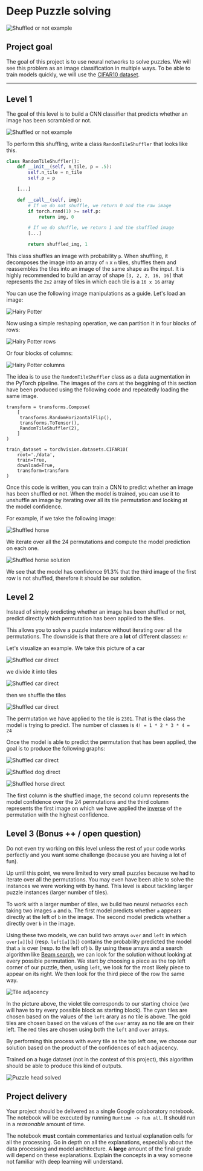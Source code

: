 # Deep Puzzle solving

![Shuffled or not example](../figures/puzzle_head.png)


## Project goal

The goal of this project is to use neural networks to solve
puzzles. We will see this problem as an image classification in
multiple ways. To be able to train models quickly, we will use the
[CIFAR10 dataset](https://pytorch.org/vision/0.8/datasets.html#cifar).

___

## Level 1

The goal of this level is to build a CNN classifier that predicts
whether an image has been scrambled or not.

![Shuffled or not example](../figures/shuffled_or_not.png)

To perform this shuffling, write a class `RandomTileShuffler` that
looks like this.

```python
class RandomTileShuffler():
    def __init__(self, n_tile, p = .5):
        self.n_tile = n_tile
        self.p = p

    [...]

    def __call__(self, img):
        # If we do not shuffle, we return 0 and the raw image
        if torch.rand(1) >= self.p:
            return img, 0

        # If we do shuffle, we return 1 and the shuffled image
        [...]

        return shuffled_img, 1
```

This class shuffles an image with probability `p`. When shuffling, it
decomposes the image into an array of `n` x `n` tiles, shuffles them
and reassembles the tiles into an image of the same shape as the
input. It is highly recommended to build an array of shape `[3, 2, 2,
16, 16]` that represents the `2x2` array of tiles in which each tile
is a `16 x 16` array

You can use the following image manipulations as a guide. Let's load
an image:

![Hairy Potter](../figures/hairy_potter.png)

Now using a simple reshaping operation, we can partition it in four
blocks of rows:

![Hairy Potter rows](../figures/hairy_potter_rows.png)

Or four blocks of columns:

![Hairy Potter columns](../figures/hairy_potter_cols.png)


The idea is to use the `RandomTileShuffler` class as a data
augmentation in the PyTorch pipeline. The images of the cars at the
beggining of this section have been produced using the following code
and repeatedly loading the same image.

```
transform = transforms.Compose(
    [
     transforms.RandomHorizontalFlip(),
     transforms.ToTensor(),
     RandomTileShuffler(2),
    ]
)

train_dataset = torchvision.datasets.CIFAR10(
    root='./data',
    train=True,
    download=True,
    transform=transform
)
```

Once this code is written, you can train a CNN to predict whether an
image has been shuffled or not. When the model is trained, you can use
it to unshuffle an image by iterating over all its tile permutation
and looking at the model confidence.

For example, if we take the following image:

![Shuffled horse](../figures/shuffled_horse.png)

We iterate over all the 24 permutations and compute the model
prediction on each one.

![Shuffled horse solution](../figures/shuffled_horse_solution.png)

We see that the model has confidence 91.3% that the third image of the
first row is not shuffled, therefore it should be our solution.

## Level 2

Instead of simply predicting whether an image has been shuffled or
not, predict directly which permutation has been applied to the tiles.

This allows you to solve a puzzle instance without iterating over all
the permutations. The downside is that there are a **lot** of
different classes: `n!`

Let's visualize an example. We take this picture of a car

![Shuffled car direct](../figures/truck_raw.png)

we divide it into tiles

![Shuffled car direct](../figures/truck_tiles.png)

then we shuffle the tiles

![Shuffled car direct](../figures/truck_tiles_shuffled.png)

The permutation we have applied to the tile is `2301`. That is the
class the model is trying to predict. The number of classes is `4! =
1 * 2 * 3 * 4 = 24`

Once the model is able to predict the permutation that has been
applied, the goal is to produce the following graphs:

![Shuffled car direct](../figures/shuffled_car_direct.png)

![Shuffled dog direct](../figures/shuffled_dog_direct.png)

![Shuffled horse direct](../figures/shuffled_horse_direct.png)

The first column is the shuffled image, the second column represents
the model confidence over the 24 permutations and the third column
represents the first image on which we have applied the
[inverse](https://www.geeksforgeeks.org/inverse-of-permutation-group/)
of the permutation with the highest confidence.

## Level 3 (Bonus ++ / open question)

Do not even try working on this level unless the rest of your code
works perfectly and you want some challenge (because you are having a
lot of fun).

Up until this point, we were limited to very small puzzles because we
had to iterate over all the permutations. You may even have been able
to solve the instances we were working with by hand. This level is
about tackling larger puzzle instances (larger number of tiles).

To work with a larger number of tiles, we build two neural networks
each taking two images `a` and `b`. The first model predicts whether
`a` appears directly at the left of `b` in the image. The second model
predicts whether `a` directly over `b` in the image.

Using these two models, we can build two arrays `over` and `left` in
which `over[a][b]` (resp. `left[a][b]`) contains the probability
predicted the model that `a` is over (resp. to the left of) `b`. By
using these arrays and a search algorithm like [Beam
search](https://en.wikipedia.org/wiki/Beam_search), we can look for
the solution without looking at every possible permutation. We start
by choosing a piece as the top left corner of our puzzle, then, using
`left`, we look for the most likely piece to appear on its right. We
then look for the third piece of the row the same way.

![Tile adjacency](../figures/beam_search_adjacency.png)

In the picture above, the violet tile corresponds to our starting
choice (we will have to try every possible block as starting block).
The cyan tiles are chosen based on the values of the `left` arary as
no tile is above. The gold tiles are chosen based on the values of the
`over` array as no tile are on their left. The red tiles are chosen
using both the `left` and `over` arrays.

By performing this process with every tile as the top left one, we
choose our solution based on the product of the confidences of each
adjacency.

Trained on a huge dataset (not in the context of this project), this
algorithm should be able to produce this kind of outputs.

![Puzzle head solved](../figures/puzzle_head_solved.png)

## Project delivery

Your project should be delivered as a single Google colaboratory
notebook. The notebook will be executed by running `Runtime -> Run
all`. It should run in a *reasonable* amount of time.

The notebook **must** contain commentaries and textual explanation
cells for all the processing. Go in depth on all the explanations,
especially about the data processing and model architecture. A
**large** amount of the final grade will depend on these
explanations. Explain the concepts in a way someone not familiar with
deep learning will understand.
